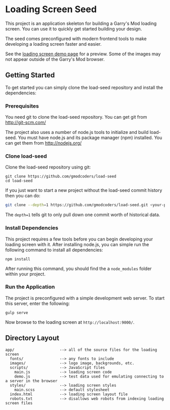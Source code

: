 # Loading Screen Seed

This project is an application skeleton for building a Garry's Mod loading screen. You can use it to quickly get started building your design.

The seed comes preconfigured with modern frontend tools to make developing a loading screen faster and easier.

See the [loading screen demo page](https://gmodcoders.github.io/load-seed/) for a preview. Some of the images may not appear outside of the Garry's Mod browser.

## Getting Started

To get started you can simply clone the load-seed repository and install the dependencies:

### Prerequisites

You need git to clone the load-seed repository. You can get git from http://git-scm.com/

The project also uses a number of node.js tools to initialize and build load-seed. You must have node.js and its package manager (npm) installed. You can get them from http://nodejs.org/

### Clone load-seed

Clone the load-seed repository using git:

```
git clone https://github.com/gmodcoders/load-seed
cd load-seed
```

If you just want to start a new project without the load-seed commit history then you can do:

```bash
git clone --depth=1 https://github.com/gmodcoders/load-seed.git <your-project-name>
```

The `depth=1` tells git to only pull down one commit worth of historical data.

### Install Dependencies

This project requires a few tools before you can begin developing your loading screen with it. After installing node.js, you can simple run the following command to install all dependencies:

```
npm install
```

After running this command, you should find the a `node_modules` folder within your project.

### Run the Application

The project is preconfigured with a simple development web server. To start this server, enter the following:

```
gulp serve
```

Now browse to the loading screen at `http://localhost:9000/`.

## Directory Layout

```
app/                    --> all of the source files for the loading screen
  fonts/                --> any fonts to include
  images/               --> logo image, backgrounds, etc.
  scripts/              --> JavaScript files
    main.js             --> loading screen code
    demo.js             --> test data used for emulating connecting to a server in the browser
  styles/               --> loading screen styles
    main.scss           --> default stylesheet
  index.html            --> loading screen layout file
  robots.txt            --> disallows web robots from indexing loading screen files
```
